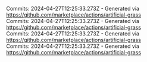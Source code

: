Commits: 2024-04-27T12:25:33.273Z - Generated via https://github.com/marketplace/actions/artificial-grass
<br>
Commits: 2024-04-27T12:25:33.273Z - Generated via https://github.com/marketplace/actions/artificial-grass
<br>
Commits: 2024-04-27T12:25:33.273Z - Generated via https://github.com/marketplace/actions/artificial-grass
<br>
Commits: 2024-04-27T12:25:33.273Z - Generated via https://github.com/marketplace/actions/artificial-grass
<br>
